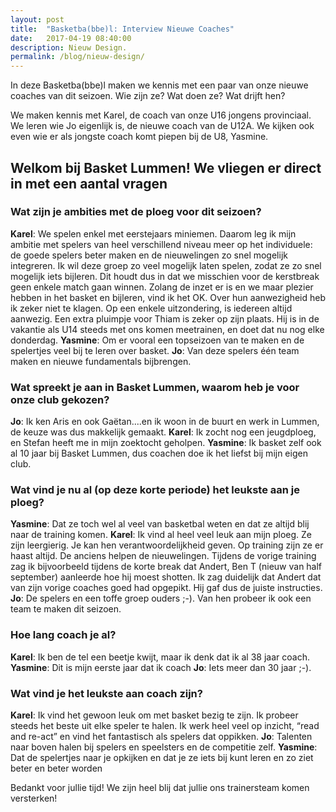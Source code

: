 ```yaml
---
layout: post
title:  "Basketba(bbe)l: Interview Nieuwe Coaches"
date:   2017-04-19 08:40:00
description: Nieuw Design.
permalink: /blog/nieuw-design/
---
```



In deze Basketba(bbe)l maken we kennis met een paar van onze nieuwe coaches van dit seizoen. Wie zijn ze? Wat doen ze? Wat drijft hen?

We maken kennis met Karel, de coach van onze U16 jongens provinciaal. We leren wie Jo eigenlijk is, de nieuwe coach van de U12A. We kijken ook even wie er als jongste coach komt piepen bij de U8, Yasmine.

## Welkom bij Basket Lummen! We vliegen er direct in met een aantal vragen

### Wat zijn je ambities met de ploeg voor dit seizoen?

**Karel**: We spelen enkel met eerstejaars miniemen. Daarom leg ik mijn ambitie met spelers van heel verschillend niveau meer op het individuele: de goede spelers beter maken en de nieuwelingen zo snel mogelijk integreren. Ik wil deze groep zo veel mogelijk laten spelen, zodat ze zo snel mogelijk iets bijleren. Dit houdt dus in dat we misschien voor de kerstbreak geen enkele match gaan winnen. Zolang de inzet er is en we maar plezier hebben in het basket en bijleren, vind ik het OK.
Over hun aanwezigheid heb ik zeker niet te klagen. Op een enkele uitzondering, is iedereen altijd aanwezig. Een extra pluimpje voor Thiam is zeker op zijn plaats. Hij is in de vakantie als U14 steeds met ons komen meetrainen, en doet dat nu nog elke donderdag.
**Yasmine**: Om er vooral een topseizoen van te maken en de spelertjes veel bij te leren over basket.
**Jo**: Van deze spelers één team maken en nieuwe fundamentals bijbrengen.

### Wat spreekt je aan in Basket Lummen, waarom heb je voor onze club gekozen?

**Jo**: Ik ken Aris en ook Gaëtan....en ik woon in de buurt en werk in Lummen, de keuze was dus makkelijk gemaakt.
**Karel**: Ik zocht nog een jeugdploeg, en Stefan heeft me in mijn zoektocht geholpen.
**Yasmine**: Ik basket zelf ook al 10 jaar bij Basket Lummen, dus coachen doe ik het liefst bij mijn eigen club.

### Wat vind je nu al (op deze korte periode) het leukste aan je ploeg?

**Yasmine**: Dat ze toch wel al veel van basketbal weten en dat ze altijd blij naar de training komen.
**Karel**: Ik vind al heel veel leuk aan mijn ploeg. Ze zijn leergierig. Je kan hen verantwoordelijkheid geven. Op training zijn ze er haast altijd. De anciens helpen de nieuwelingen. Tijdens de vorige training zag ik bijvoorbeeld tijdens de korte break dat Andert, Ben T (nieuw van half september) aanleerde hoe hij moest shotten. Ik zag duidelijk dat Andert dat van zijn vorige coaches goed had opgepikt. Hij gaf dus de juiste instructies.
**Jo**: De spelers en een toffe groep ouders ;-). Van hen probeer ik ook een team te maken dit seizoen.

### Hoe lang coach je al?

**Karel**: Ik ben de tel een beetje kwijt, maar ik denk dat ik al 38 jaar coach.
**Yasmine**: Dit is mijn eerste jaar dat ik coach
**Jo**: Iets meer dan 30 jaar ;-).

### Wat vind je het leukste aan coach zijn?

**Karel**: Ik vind het gewoon leuk om met basket bezig te zijn. Ik probeer steeds het beste uit elke speler te halen. Ik werk heel veel op inzicht, “read and re-act” en vind het fantastisch als spelers dat oppikken.
**Jo**: Talenten naar boven halen bij spelers en speelsters en de competitie zelf.
**Yasmine**: Dat de spelertjes naar je opkijken en dat je ze iets bij kunt leren en zo ziet beter en beter worden

Bedankt voor jullie tijd! We zijn heel blij dat jullie ons trainersteam komen versterken!
